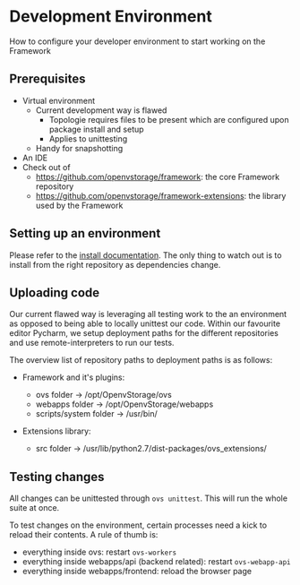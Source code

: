 # Development Environment
How to configure your developer environment to start working on the Framework

## Prerequisites
- Virtual environment
    - Current development way is flawed
        - Topologie requires files to be present which are configured upon package install and setup
        - Applies to unittesting
    - Handy for snapshotting
- An IDE
- Check out of
    - https://github.com/openvstorage/framework: the core Framework repository
    - https://github.com/openvstorage/framework-extensions: the library used by the Framework
    
## Setting up an environment
Please refer to the [install documentation](https://github.com/openvstorage/ovs-documentation/blob/master/Installation/quickinstall.md).
The only thing to watch out is to install from the right repository as dependencies change.

## Uploading code
Our current flawed way is leveraging all testing work to the an environment as opposed to being able to locally unittest our code.
Within our favourite editor Pycharm, we setup deployment paths for the different repositories and use remote-interpreters to run our tests.

The overview list of repository paths to deployment paths is as follows:
- Framework and it's plugins:
    - ovs folder -> /opt/OpenvStorage/ovs
    - webapps folder -> /opt/OpenvStorage/webapps
    - scripts/system folder -> /usr/bin/
    
- Extensions library:
    - src folder -> /usr/lib/python2.7/dist-packages/ovs_extensions/
    
## Testing changes
All changes can be unittested through `ovs unittest`. This will run the whole suite at once.

To test changes on the environment, certain processes need a kick to reload their contents.
A rule of thumb is:
- everything inside ovs: restart `ovs-workers`
- everything inside webapps/api (backend related): restart `ovs-webapp-api`
- everything inside webapps/frontend: reload the browser page
